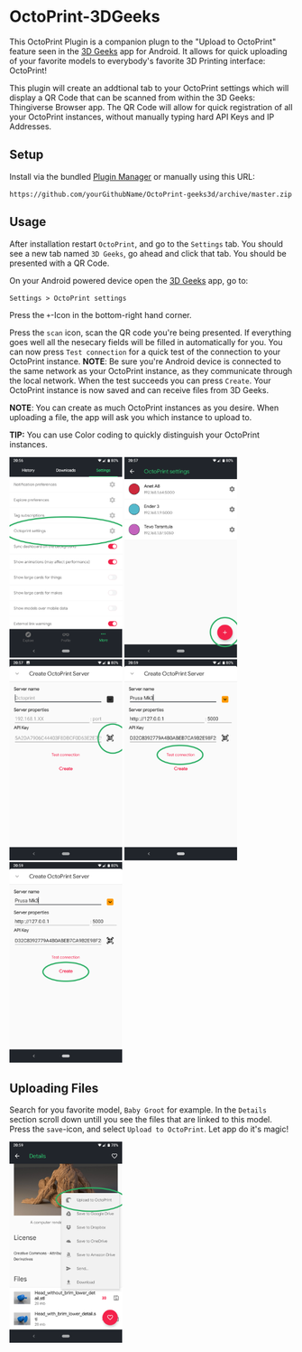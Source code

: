 #  OctoPrint-3DGeeks

This OctoPrint Plugin is a companion plugn to the "Upload to OctoPrint" feature seen in the  [3D Geeks](https://play.google.com/store/apps/details?id=work.twob.threed) app for Android. It allows for quick uploading of your favorite models to everybody's favorite 3D Printing interface: OctoPrint!

This plugin will create an addtional tab to your OctoPrint settings which will display a QR Code that can be scanned from within the 3D Geeks: Thingiverse Browser app. The QR Code will allow for quick registration of all your OctoPrint instances, without manually typing hard API Keys and IP Addresses.

## Setup

Install via the bundled [Plugin Manager](https://github.com/foosel/OctoPrint/wiki/Plugin:-Plugin-Manager)
or manually using this URL:

    https://github.com/yourGithubName/OctoPrint-geeks3d/archive/master.zip

## Usage

After installation restart `OctoPrint`, and go to the `Settings` tab. You should see a new tab named `3D Geeks`, go ahead and click that tab. You should be presented with a QR Code.

On your Android powered device open the [3D Geeks](https://play.google.com/store/apps/details?id=work.twob.threed) app, go to:

```
Settings > OctoPrint settings
```

Press the `+`-Icon in the bottom-right hand corner.

Press the `scan` icon, scan the QR code you're being presented. If everything goes well all the nesecary fields will be filled in automatically for you. You can now press `Test connection` for a quick test of the connection to your OctoPrint instance. **NOTE**: Be sure you're Android device is connected to the same network as your OctoPrint instance, as they communicate through the local network. When the test succeeds you can press `Create`. Your OctoPrint instance is now saved and can receive files from 3D Geeks.

**NOTE**: You can create as much OctoPrint instances as you desire. When uploading a file, the app will ask you which instance to upload to.

**TIP:** You can use Color coding to quickly distinguish your OctoPrint instances.

<img src="docs/tut_1.png?raw=true" width="200px">

<img src="docs/tut_2.png?raw=true" width="200px">

<img src="docs/tut_3.png?raw=true" width="200px">

<img src="docs/tut_4.png?raw=true" width="200px">

<img src="docs/tut_5.png?raw=true" width="200px">



## Uploading Files

Search for you favorite model, `Baby Groot` for example. In the `Details` section scroll down untill you see the files that are linked to this model. Press the `save`-icon, and select `Upload to OctoPrint`. Let app do it's magic!

<img src="docs/tut_6.png?raw=true" width="200px">









